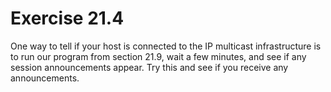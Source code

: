 # Exercise 21.4
One way to tell if your host is connected to the IP multicast infrastructure is to run our program from section 21.9, wait a few minutes, and see if any session announcements appear. Try this and see if you receive any announcements.

